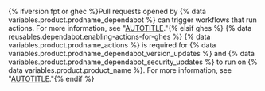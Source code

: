 {% ifversion fpt or ghec %}Pull requests opened by {% data variables.product.prodname_dependabot %} can trigger workflows that run actions. For more information, see "[AUTOTITLE](/code-security/dependabot/working-with-dependabot/automating-dependabot-with-github-actions)."{% elsif ghes %} {% data reusables.dependabot.enabling-actions-for-ghes %} {% data variables.product.prodname_actions %} is required for {% data variables.product.prodname_dependabot_version_updates %} and {% data variables.product.prodname_dependabot_security_updates %} to run on {% data variables.product.product_name %}. For more information, see "[AUTOTITLE](/admin/configuration/configuring-github-connect/enabling-dependabot-for-your-enterprise)."{% endif %}
